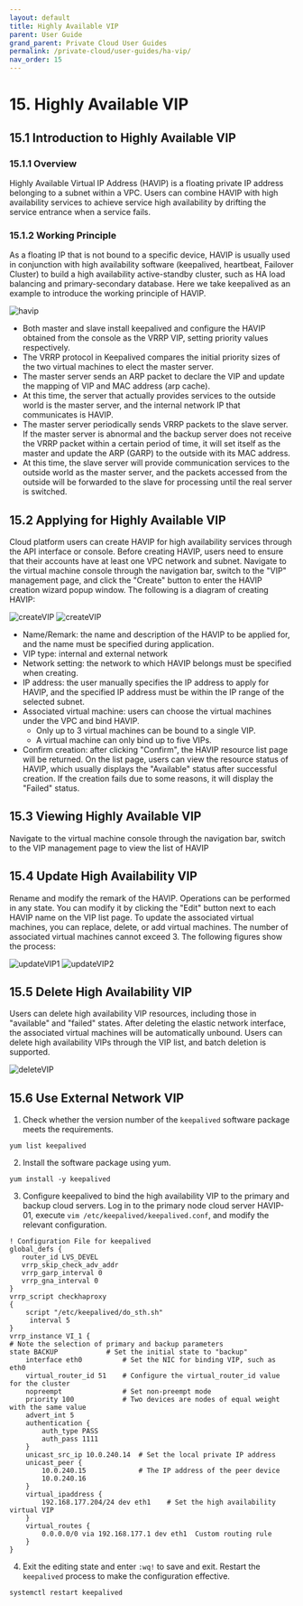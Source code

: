 ```yaml
---
layout: default
title: Highly Available VIP
parent: User Guide
grand_parent: Private Cloud User Guides
permalink: /private-cloud/user-guides/ha-vip/
nav_order: 15
---
```

# 15. Highly Available VIP

## 15.1 Introduction to Highly Available VIP

### 15.1.1 Overview

Highly Available Virtual IP Address (HAVIP) is a floating private IP address belonging to a subnet within a VPC. Users can combine HAVIP with high availability services to achieve service high availability by drifting the service entrance when a service fails.

### 15.1.2 Working Principle

As a floating IP that is not bound to a specific device, HAVIP is usually used in conjunction with high availability software (keepalived, heartbeat, Failover Cluster) to build a high availability active-standby cluster, such as HA load balancing and primary-secondary database. Here we take keepalived as an example to introduce the working principle of HAVIP.

![havip](/assets/images/userguide/havip.png)

* Both master and slave install keepalived and configure the HAVIP obtained from the console as the VRRP VIP, setting priority values respectively.
* The VRRP protocol in Keepalived compares the initial priority sizes of the two virtual machines to elect the master server.
* The master server sends an ARP packet to declare the VIP and update the mapping of VIP and MAC address (arp cache).
* At this time, the server that actually provides services to the outside world is the master server, and the internal network IP that communicates is HAVIP.
* The master server periodically sends VRRP packets to the slave server. If the master server is abnormal and the backup server does not receive the VRRP packet within a certain period of time, it will set itself as the master and update the ARP (GARP) to the outside with its MAC address.
* At this time, the slave server will provide communication services to the outside world as the master server, and the packets accessed from the outside will be forwarded to the slave for processing until the real server is switched.

## 15.2 Applying for Highly Available VIP

Cloud platform users can create HAVIP for high availability services through the API interface or console. Before creating HAVIP, users need to ensure that their accounts have at least one VPC network and subnet. Navigate to the virtual machine console through the navigation bar, switch to the "VIP" management page, and click the "Create" button to enter the HAVIP creation wizard popup window. The following is a diagram of creating HAVIP:

![createVIP](/assets/images/userguide/createVIP1.png)
![createVIP](/assets/images/userguide/createVIP2.png)

* Name/Remark: the name and description of the HAVIP to be applied for, and the name must be specified during application.
* VIP type: internal and external network
* Network setting: the network to which HAVIP belongs must be specified when creating.
* IP address: the user manually specifies the IP address to apply for HAVIP, and the specified IP address must be within the IP range of the selected subnet.
* Associated virtual machine: users can choose the virtual machines under the VPC and bind HAVIP.
  * Only up to 3 virtual machines can be bound to a single VIP.
  * A virtual machine can only bind up to five VIPs.
* Confirm creation: after clicking "Confirm", the HAVIP resource list page will be returned. On the list page, users can view the resource status of HAVIP, which usually displays the "Available" status after successful creation. If the creation fails due to some reasons, it will display the "Failed" status.

## 15.3 Viewing Highly Available VIP

Navigate to the virtual machine console through the navigation bar, switch to the VIP management page to view the list of HAVIP

## 15.4 Update High Availability VIP

Rename and modify the remark of the HAVIP. Operations can be performed in any state. You can modify it by clicking the "Edit" button next to each HAVIP name on the VIP list page. To update the associated virtual machines, you can replace, delete, or add virtual machines. The number of associated virtual machines cannot exceed 3. The following figures show the process:

![updateVIP1](/assets/images/userguide/updateVIP1.png)
![updateVIP2](/assets/images/userguide/updateVIP2.png)

## 15.5 Delete High Availability VIP

Users can delete high availability VIP resources, including those in "available" and "failed" states. After deleting the elastic network interface, the associated virtual machines will be automatically unbound. Users can delete high availability VIPs through the VIP list, and batch deletion is supported.

![deleteVIP](/assets/images/userguide/deleteVIP.png)

## 15.6 Use External Network VIP

1. Check whether the version number of the `keepalived` software package meets the requirements.

```
yum list keepalived
```

2. Install the software package using yum.

```
yum install -y keepalived
```

3. Configure keepalived to bind the high availability VIP to the primary and backup cloud servers. Log in to the primary node cloud server HAVIP-01, execute `vim /etc/keepalived/keepalived.conf`, and modify the relevant configuration.

```
! Configuration File for keepalived
global_defs {
   router_id LVS_DEVEL
   vrrp_skip_check_adv_addr
   vrrp_garp_interval 0
   vrrp_gna_interval 0
}
vrrp_script checkhaproxy
{
    script "/etc/keepalived/do_sth.sh"
     interval 5
}
vrrp_instance VI_1 {
# Note the selection of primary and backup parameters
state BACKUP            # Set the initial state to "backup"
    interface eth0          # Set the NIC for binding VIP, such as eth0
    virtual_router_id 51    # Configure the virtual_router_id value for the cluster
    nopreempt               # Set non-preempt mode
    priority 100            # Two devices are nodes of equal weight with the same value
    advert_int 5
    authentication {
        auth_type PASS
        auth_pass 1111
    }
    unicast_src_ip 10.0.240.14  # Set the local private IP address
    unicast_peer {
        10.0.240.15             # The IP address of the peer device
        10.0.240.16
    }
    virtual_ipaddress {
        192.168.177.204/24 dev eth1    # Set the high availability virtual VIP
    }
    virtual_routes {
        0.0.0.0/0 via 192.168.177.1 dev eth1  Custom routing rule
    }
}
```

4. Exit the editing state and enter `:wq!` to save and exit. Restart the `keepalived` process to make the configuration effective.

```
systemctl restart keepalived
```